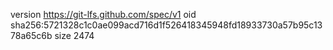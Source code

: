 version https://git-lfs.github.com/spec/v1
oid sha256:5721328c1c0ae099acd716d1f526418345948fd18933730a57b95c1378a65c6b
size 2474
